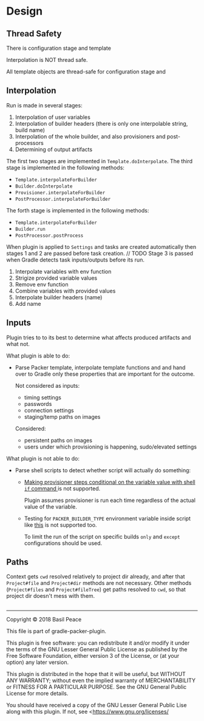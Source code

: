 Design
======

## Thread Safety
There is configuration stage and template

Interpolation is NOT thread safe.

All template objects are thread-safe for configuration stage
and

## Interpolation

Run is made in several stages:
1.  Interpolation of user variables
2.  Interpolation of builder headers
    (there is only one interpolable string, build name)
3.  Interpolation of the whole builder,
    and also provisioners and post-processors
4.  Determining of output artifacts

The first two stages are implemented in `Template.doInterpolate`.
The third stage is implemented in the following methods:
*   `Template.interpolateForBuilder`
*   `Builder.doInterpolate`
*   `Provisioner.interpolateForBuilder`
*   `PostProcessor.interpolateForBuilder`

The forth stage is implemented in the following methods:
*   `Template.interpolateForBuilder`
*   `Builder.run`
*   `PostProcessor.postProcess`

When plugin is applied to `Settings` and tasks are created automatically
then stages 1 and 2 are passed before task creation. // TODO
Stage 3 is passed when Gradle detects task inputs/outputs
before its run.

1. Interpolate variables with env function
2. Strigize provided variable values
3. Remove env function
4. Combine variables with provided values
5. Interpolate builder headers (name)
6. Add name

## Inputs

Plugin tries to to its best to determine what affects produced artifacts
and what not.

What plugin is able to do:
*   Parse Packer template, interpolate template functions and
    and hand over to Gradle only these properties that are important
    for the outcome.

    Not considered as inputs:
    *   timing settings
    *   passwords
    *   connection settings
    *   staging/temp paths on images

    Considered:
    *   persistent paths on images
    *   users under which provisioning is happening,
        sudo/elevated settings

What plugin is not able to do:
*   Parse shell scripts to detect whether script will actually
    do something:

    *   [Making provisioner steps conditional on the variable value
        with shell `if` command
        ](https://www.packer.io/docs/templates/user-variables.html#making-a-provisioner-step-conditional-on-the-value-of-a-variable)
        is not supported.

        Plugin assumes provisioner is run each time
        regardless of the actual value of the variable.

    *   Testing for `PACKER_BUILDER_TYPE` environment variable
        inside script like [this](
        https://github.com/chef/bento/blob/master/_common/virtualbox.sh)
        is not supported too.

        To limit the run of the script on specific builds
        `only` and `except` configurations should be used.

## Paths

Context gets `cwd` resolved relatively to project dir already,
and after that `Project#file` and `Project#dir` methods
are not necessary.
Other methods (`Project#files` and `Project#fileTree`) get paths
resolved to `cwd`, so that project dir doesn't mess with them.

##



------------------------------------------------------------------------
Copyright © 2018  Basil Peace

This file is part of gradle-packer-plugin.

This plugin is free software: you can redistribute it and/or modify
it under the terms of the GNU Lesser General Public License
as published by the Free Software Foundation, either version 3
of the License, or (at your option) any later version.

This plugin is distributed in the hope that it will be useful,
but WITHOUT ANY WARRANTY; without even the implied warranty of
MERCHANTABILITY or FITNESS FOR A PARTICULAR PURPOSE.  See the
GNU General Public License for more details.

You should have received a copy of the GNU Lesser General Public Lise
along with this plugin.  If not, see <https://www.gnu.org/licenses/
